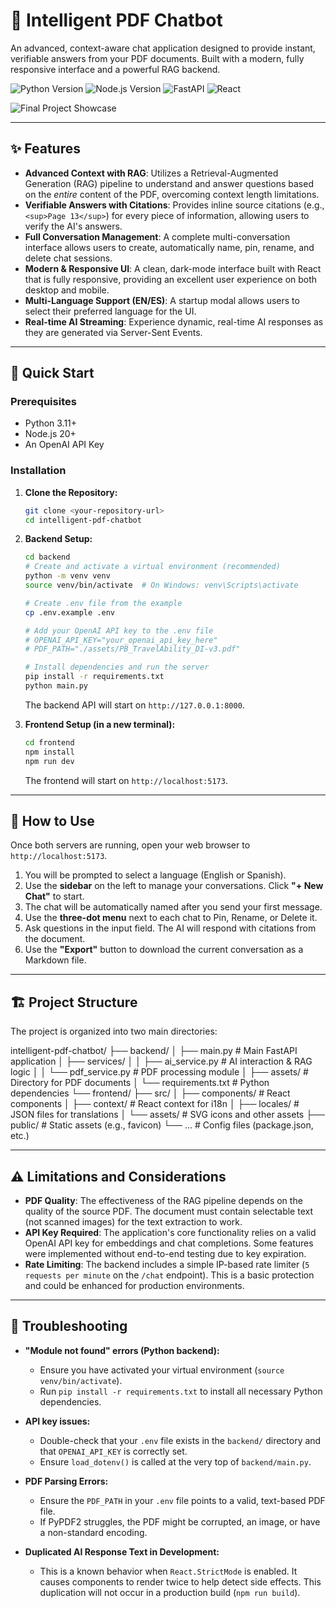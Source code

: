 # 🤖 Intelligent PDF Chatbot

An advanced, context-aware chat application designed to provide instant, verifiable answers from your PDF documents. Built with a modern, fully responsive interface and a powerful RAG backend.

![Python Version](https://img.shields.io/badge/Python-3.11.9-blue?style=flat-square&logo=python)
![Node.js Version](https://img.shields.io/badge/Node.js-22.16.0-green?style=flat-square&logo=node.js)
![FastAPI](https://img.shields.io/badge/FastAPI-0.104.1-009688?style=flat-square&logo=fastapi)
![React](https://img.shields.io/badge/React-19.1.0-61DAFB?style=flat-square&logo=react)

![Final Project Showcase](path/to/your/screenshot.png)

---

## ✨ Features

* **Advanced Context with RAG**: Utilizes a Retrieval-Augmented Generation (RAG) pipeline to understand and answer questions based on the *entire* content of the PDF, overcoming context length limitations.
* **Verifiable Answers with Citations**: Provides inline source citations (e.g., `<sup>Page 13</sup>`) for every piece of information, allowing users to verify the AI's answers.
* **Full Conversation Management**: A complete multi-conversation interface allows users to create, automatically name, pin, rename, and delete chat sessions.
* **Modern & Responsive UI**: A clean, dark-mode interface built with React that is fully responsive, providing an excellent user experience on both desktop and mobile.
* **Multi-Language Support (EN/ES)**: A startup modal allows users to select their preferred language for the UI.
* **Real-time AI Streaming**: Experience dynamic, real-time AI responses as they are generated via Server-Sent Events.

---

## 🚀 Quick Start

### Prerequisites

* Python 3.11+
* Node.js 20+
* An OpenAI API Key

### Installation

1.  **Clone the Repository:**
    ```bash
    git clone <your-repository-url>
    cd intelligent-pdf-chatbot
    ```

2.  **Backend Setup:**
    ```bash
    cd backend
    # Create and activate a virtual environment (recommended)
    python -m venv venv
    source venv/bin/activate  # On Windows: venv\Scripts\activate

    # Create .env file from the example
    cp .env.example .env 

    # Add your OpenAI API key to the .env file
    # OPENAI_API_KEY="your_openai_api_key_here"
    # PDF_PATH="./assets/PB_TravelAbility_DI-v3.pdf"

    # Install dependencies and run the server
    pip install -r requirements.txt
    python main.py
    ```
    The backend API will start on `http://127.0.0.1:8000`.

3.  **Frontend Setup (in a new terminal):**
    ```bash
    cd frontend
    npm install
    npm run dev
    ```
    The frontend will start on `http://localhost:5173`.

---

## 💬 How to Use

Once both servers are running, open your web browser to `http://localhost:5173`.

1.  You will be prompted to select a language (English or Spanish).
2.  Use the **sidebar** on the left to manage your conversations. Click **"+ New Chat"** to start.
3.  The chat will be automatically named after you send your first message.
4.  Use the **three-dot menu** next to each chat to Pin, Rename, or Delete it.
5.  Ask questions in the input field. The AI will respond with citations from the document.
6.  Use the **"Export"** button to download the current conversation as a Markdown file.

---

## 🏗️ Project Structure

The project is organized into two main directories:

intelligent-pdf-chatbot/
├── backend/
│   ├── main.py                 # Main FastAPI application
│   ├── services/
│   │   ├── ai_service.py       # AI interaction & RAG logic
│   │   └── pdf_service.py      # PDF processing module
│   ├── assets/                 # Directory for PDF documents
│   └── requirements.txt        # Python dependencies
└── frontend/
    ├── src/
    │   ├── components/         # React components
    │   ├── context/            # React context for i18n
    │   ├── locales/            # JSON files for translations
    │   └── assets/             # SVG icons and other assets
    ├── public/                 # Static assets (e.g., favicon)
    └── ...                     # Config files (package.json, etc.)


---

## ⚠️ Limitations and Considerations

* **PDF Quality**: The effectiveness of the RAG pipeline depends on the quality of the source PDF. The document must contain selectable text (not scanned images) for the text extraction to work.
* **API Key Required**: The application's core functionality relies on a valid OpenAI API key for embeddings and chat completions. Some features were implemented without end-to-end testing due to key expiration.
* **Rate Limiting**: The backend includes a simple IP-based rate limiter (`5 requests per minute` on the `/chat` endpoint). This is a basic protection and could be enhanced for production environments.

---

## 🐛 Troubleshooting

* **"Module not found" errors (Python backend):**
    * Ensure you have activated your virtual environment (`source venv/bin/activate`).
    * Run `pip install -r requirements.txt` to install all necessary Python dependencies.

* **API key issues:**
    * Double-check that your `.env` file exists in the `backend/` directory and that `OPENAI_API_KEY` is correctly set.
    * Ensure `load_dotenv()` is called at the very top of `backend/main.py`.

* **PDF Parsing Errors:**
    * Ensure the `PDF_PATH` in your `.env` file points to a valid, text-based PDF file.
    * If PyPDF2 struggles, the PDF might be corrupted, an image, or have a non-standard encoding.

* **Duplicated AI Response Text in Development:**
    * This is a known behavior when `React.StrictMode` is enabled. It causes components to render twice to help detect side effects. This duplication will not occur in a production build (`npm run build`).
